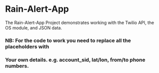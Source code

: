 # Rain-Alert-App
The Rain-Alert-App Project demonstrates working with the Twilio API,  the OS module, and JSON data. 
### NB: For the code to work you need to replace all the placeholders with
### Your own details. e.g. account_sid, lat/lon, from/to phone numbers.
